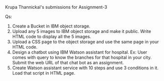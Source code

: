Krupa Thannickal's submissions for Assignment-3  
  
Qs:  
1. Create a Bucket in IBM object storage.  
2. Upload any 5 images to IBM object storage and make it public. Write HTML code to display all the 5 images.  
3. Upload a CSS page to the object storage and use the same page in your HTML code.  
4. Design a chatbot using IBM Watson assistant for hospital. Ex: User comes with query to know the branches for that hospital in your city. Submit the web URL of that chat bot as an assignment.  
5. Create Watson assistant service with 10 steps and use 3 conditions in it. Load that script in HTML page.  

